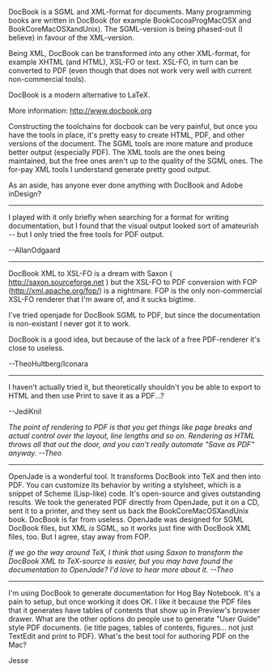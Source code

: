 DocBook is a SGML and XML-format for documents. Many programming books are written in DocBook (for example BookCocoaProgMacOSX and BookCoreMacOSXandUnix). The SGML-version is being phased-out (I believe) in favour of the XML-version.

Being XML, DocBook can be transformed into any other XML-format, for example XHTML (and HTML), XSL-FO or text. XSL-FO, in turn can be converted to PDF (even though that does not work very well with current non-commercial tools).

DocBook is a modern alternative to LaTeX.

More information: http://www.docbook.org

Constructing the toolchains for docbook can be very painful, but once you have the tools in place, it's pretty easy to create HTML, PDF, and other versions of the document.  The SGML tools are more mature and produce better output (especially PDF).  The XML tools are the ones being maintained, but the free ones aren't up to the quality of the SGML ones.  The for-pay XML tools I understand generate pretty good output.

As an aside, has anyone ever done anything with DocBook and Adobe inDesign?

----

I played with it only briefly when searching for a format for writing documentation, but I found that the visual output looked sort of amateurish -- but I only tried the free tools for PDF output.

--AllanOdgaard

----

DocBook XML to XSL-FO is a dream with Saxon ( http://saxon.sourceforge.net ) but the XSL-FO to PDF conversion with FOP (http://xml.apache.org/fop/) is a nightmare. FOP is the only non-commercial XSL-FO renderer that I'm aware of, and it sucks bigtime.

I've tried openjade for DocBook SGML to PDF, but since the documentation is non-existant I never got it to work.

DocBook is a good idea, but because of the lack of a free PDF-renderer it's close to useless. 

--TheoHultberg/Iconara

----

I haven't actually tried it, but theoretically shouldn't you be able to export to HTML and then use Print to save it as a PDF...?

--JediKnil

*The point of rendering to PDF is that you get things like page breaks and actual control over the layout, line lengths and so on. Rendering as HTML throws all that out the door, and you can't really automate "Save as PDF" anyway. --Theo* 

----

OpenJade is a wonderful tool. It transforms DocBook into TeX and then into PDF. You can customize its behavior by writing a stylsheet, which is a snippet of Scheme (Lisp-like) code. It's open-source and gives outstanding results. We took the generated PDF directly from OpenJade, put it on a CD, sent it to a printer, and they sent us back the BookCoreMacOSXandUnix book. DocBook is far from useless. OpenJade was designed for SGML DocBook files, but XML *is* SGML, so it works just fine with DocBook XML files, too. But I agree, stay away from FOP.

*If we go the way around TeX, I think that using Saxon to transform the DocBook XML to TeX-source is easier, but you may have found the documentation to OpenJade? I'd love to hear more about it. --Theo*

----

I'm using DocBook to generate documentation for Hog Bay Notebook. It's a pain to setup, but once working it does OK. I like it because the PDF files that it generates have tables of contents that show up in Preview's browser drawer. What are the other options do people use to generate "User Guide" style PDF documents. (ie title pages, tables of contents, figures... not just TextEdit and print to PDF). What's the best tool for authoring PDF on the Mac?

Jesse
